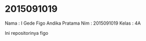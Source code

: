 # 2015091019

Nama  : I Gede Figo Andika Pratama
Nim   : 2015091019
Kelas : 4A

Ini repositorinya figo
